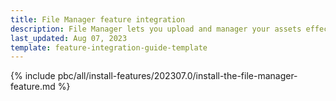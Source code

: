 ```yaml
---
title: File Manager feature integration
description: File Manager lets you upload and manager your assets effectively.
last_updated: Aug 07, 2023
template: feature-integration-guide-template
---
```


{% include pbc/all/install-features/202307.0/install-the-file-manager-feature.md %} <!-- To edit, see /_includes/pbc/all/install-features/202307.0/install-the-file-manager-feature.md -->
